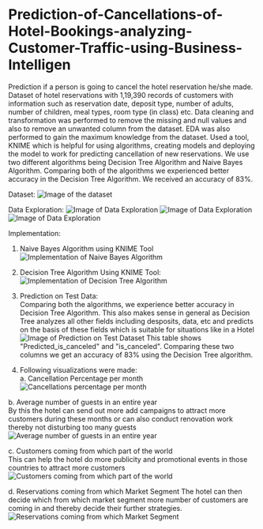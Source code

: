 # Prediction-of-Cancellations-of-Hotel-Bookings-analyzing-Customer-Traffic-using-Business-Intelligen
Prediction if a person is going to cancel the hotel reservation he/she made. Dataset of hotel reservations with 1,19,390 records of customers with information such as reservation date, deposit type, number of adults, number of children, meal types, room type (in class) etc. Data cleaning and transformation was performed to remove the missing and null values and also to remove an unwanted column from the dataset. EDA was also performed to gain the maximum knowledge from the dataset. Used a tool, KNIME which is helpful for using algorithms, creating models and deploying the model to work for predicting cancellation of new reservations. We use two different algorithms being Decision Tree Algorithm and Naive Bayes Algorithm. Comparing both of the algorithms we experienced better accuracy in the Decision Tree Algorithm. We received an accuracy of 83%.

Dataset:
![Image of the dataset](images/dataset.PNG)

Data Exploration:
![Image of Data Exploration](images/EDA1.PNG)
![Image of Data Exploration](images/EDA2.PNG)
![Image of Data Exploration](images/EDA3.PNG)

Implementation:

1. Naive Bayes Algorithm using KNIME Tool
![Implementation of Naive Bayes Algorithm](images/Naive.PNG)

2. Decision Tree Algorithm Using KNIME Tool:
![Implementation of Decision Tree Algorithm](images/Tree.PNG)

3. Prediction on Test Data:  
Comparing both the algorithms, we experience better accuracy in Decision Tree Algorithm. This also makes sense in general as Decision Tree analyzes all other fields including desposits, data, etc and predicts on the basis of these fields which is suitable for situations like in a Hotel
![Image of Prediction on Test Dataset](images/predictions.PNG)
This table shows "Predicted_is_canceled" and "is_canceled". Comparing these two columns we get an accuracy of 83% using the Decision Tree algorithm.

4. Following visualizations were made:  
  a. Cancellation Percentage per month 
  ![Cancellations percentage per month](images/cancellations_per_month.PNG)  
  
  b. Average number of guests in an entire year  
  By this the hotel can send out more add campaigns to attract more customers during these months or can also conduct renovation work thereby not disturbing too many guests
  ![Average number of guests in an entire year](images/Average_number_of_guests.PNG)  
  
  c. Customers coming from which part of the world  
  This can help the hotel do more publicity and promotional events in those countries to attract more customers
  ![Customers coming from which part of the world ](images/different_countries.PNG)  
  
  d. Reservations coming from which Market Segment
  The hotel can then decide which from which market segment more number of customers are coming in and thereby decide their further strategies.
  ![Reservations coming from which Market Segment](images/market_segment.PNG)  
